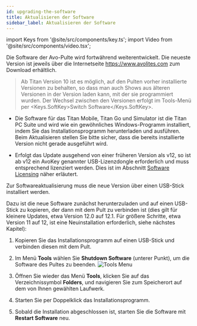 ```yaml
---
id: upgrading-the-software
title: Aktualisieren der Software
sidebar_label: Aktualisieren der Software
---
```


import Keys from '@site/src/components/key.ts';
import Video from '@site/src/components/video.tsx';

Die Software der Avo-Pulte wird fortwährend weiterentwickelt. Die
neueste Version ist jeweils über die Internetseite
https://www.avolites.com zum Download erhältlich.


>   Ab Titan Version 10 ist es möglich, auf den Pulten vorher installierte 
    Versionen zu behalten, so dass man auch Shows aus älteren Versionen 
    in der Version laden kann, mit der sie programmiert wurden. Der Wechsel 
    zwischen den Versionen erfolgt im Tools-Menü per <Keys.SoftKey>Switch Software</Keys.SoftKey>.

-   Die Software für das Titan Mobile, Titan Go und Simulator ist die
    Titan PC Suite und wird wie ein gewöhnliches Windows-Programm
    installiert, indem Sie das Installationsprogramm herunterladen und
    ausführen. Beim Aktualisieren stellen Sie bitte sicher, dass die
    bereits installierte Version nicht gerade ausgeführt wird.

-   Erfolgt das Update ausgehend von einer früheren Version als v12, so
    ist ab v12 ein AvoKey genannter USB-Lizenzdongle erforderlich und
    muss entsprechend lizenziert werden. Dies ist im Abschnitt [Software Licensing](recovering-reinstalling-the-console.md#software-licensing) 
    näher erläutert.

Zur Softwareaktualisierung muss die neue Version über einen USB-Stick
installiert werden.

Dazu ist die neue Software zunächst herunterzuladen und auf einen
USB-Stick zu kopieren, der dann mit dem Pult zu verbinden ist (dies gilt
für kleinere Updates, etwa Version 12.0 auf 12.1. Für größere Schritte,
etwa Version 11 auf 12, ist eine Neuinstallation erforderlich, siehe
nächstes Kapitel):

1.  Kopieren Sie das Installationsprogramm auf einen USB-Stick und
    verbinden diesen mit dem Pult.

2.  Im Menü **Tools** wählen Sie **Shutdown Software** (unterer Punkt), um
    die Software des Pultes zu beenden.
    ![Tools Menu](/docs/images/Tools-Menu.png)

3.  Öffnen Sie wieder das Menü **Tools**, klicken Sie auf das 
    Verzeichnissymbol **Folders**, und navigieren Sie zum Speicherort 
    auf dem von Ihnen gewählten Laufwerk.

4.  Starten Sie per Doppelklick das Installationsprogramm.

5.  Sobald die Installation abgeschlossen ist, starten Sie die Software
    mit **Restart Software** neu.